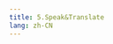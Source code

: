 ```yaml
---
title: 5.Speak&Translate    
lang: zh-CN
---
```


[//]: # (个人学习一门语言步骤&#40;`注意仅供参考,由于每个人的理解层面不同`&#41;：   )

[//]: # (1. 了解一门语言     )

[//]: # (   看一下音标和发音    )

[//]: # (2. 听说记部分   )

[//]: # (   直接使用`ai语音`进行聊天来学习记忆词汇跟语句      )

[//]: # (3. 阅读部分    )

[//]: # (   举例`英语`跟`日语`   )

[//]: # (   通过观看`纯英文好莱坞电影`跟`纯日文的动漫`   )

[//]: # (   并且同时看一下语法部分的构成了解怎么构成语句    )

[//]: # (4. 写作部分   )

[//]: # (   举例`英语`跟`日语`    )

[//]: # (   直接翻译动漫电影字幕 发布4k的动漫电影跟字幕的链接   )

[//]: # (   发布一些`技术新闻`支持多种语言文字           )

[//]: # (   编写一些`程序跟程序开发文档`支持国际化     )

[//]: # (5. 总结   )

[//]: # (   语言只是人类用于各种交流的一个桥梁,什么语言自己在生活中用到就了解这个语言,)

[//]: # (   则语言学的再多在生活中不用即为没用)

[//]: # ()
[//]: # ()
[//]: # (## 1. 英语   )

[//]: # (### 1.音标发音   )

[//]: # (  - 48个音标发音: [音标发音]&#40;https://yingyuyinbiao.cn&#41;    )

[//]: # (  - 26个字母发音: [字母发音]&#40;https://www.englishclub.com/pronunciation/alphabet.php&#41;   )

[//]: # (### 2.词语翻译音标显示   )

[//]: # (  - 剑桥字典：[Cambridge Dictionary]&#40;https://dictionary.cambridge.org/dictionary/english-chinese-simplified&#41;    )

[//]: # (  - deepl翻译: [不显示音标,翻译看句子用,最准确的翻译]&#40;https://www.deepl.com/zh/translator&#41;    )

[//]: # (### 3.语法&#40;词语如何组合成语句&#41;      )

[//]: # (  - 英语俱乐部：[`EnglishClub`语法部分]&#40;https://www.englishclub.com/grammar/&#41;     )

[//]: # ()
[//]: # (## 2. 日语   )

[//]: # (### 1.音标发音  )

[//]: # (  - 假名表格：[无发音用于查找文字音标]&#40;https://learnthekana.com/the-hiragana-chart&#41;   )

[//]: # (  - 假名音标发音: [音标发音]&#40;https://www.nhk.or.jp/lesson/zh/letters/hiragana.html&#41;)

[//]: # (### 2.词语翻译音标显示     )

[//]: # (  - `Jisho`日语词典:[支持较多的单词在`OJAD`中查不到的可在这试试]&#40;https://jisho.org&#41;   )

[//]: # (  - `OJAD`日语声调词典：[用于查找单词不同场景下发音情形]&#40;https://www.gavo.t.u-tokyo.ac.jp/ojad/chi/pages/home&#41;      )

[//]: # (  - deepl翻译: [不显示音标,翻译看句子用,最准确的翻译]&#40;https://www.deepl.com/zh/translator&#41;   )

[//]: # (### 3.语法&#40;词语如何组合成语句&#41;    )

[//]: # (  - 豆河豚: [`tofugu`语法部分]&#40;https://www.tofugu.com/japanese-grammar&#41;      )

[//]: # ()
[//]: # ()
[//]: # ()

































































